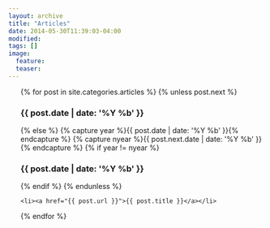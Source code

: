 ```yaml
---
layout: archive
title: "Articles"
date: 2014-05-30T11:39:03-04:00
modified:
tags: []
image:
  feature:
  teaser:
---
```

<ul>
  {% for post in site.categories.articles %}
	{% unless post.next %}
	  <h3>{{ post.date | date: '%Y %b' }}</h3>
	{% else %}
	  {% capture year %}{{ post.date | date: '%Y %b' }}{% endcapture %}
	  {% capture nyear %}{{ post.next.date | date: '%Y %b' }}{% endcapture %}
	  {% if year != nyear %}
		<h3>{{ post.date | date: '%Y %b' }}</h3>
	  {% endif %}
	{% endunless %}

	<li><a href="{{ post.url }}">{{ post.title }}</a></li>
  {% endfor %}
</ul>

<!-- {% include post-grid.html %} -->

<div class="tiles">
</div>